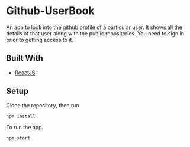 # Github-UserBook

An app to look into the github profile of a particular user. It shows all the details of that user along with the public repositories. You need to sign in prior to getting access to it.

## Built With

- [ReactJS](https://reactjs.org/)

## Setup

Clone the repository, then run

```
npm install
```

To run the app

```
npm start
```


